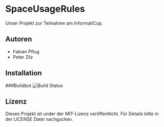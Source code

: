 SpaceUsageRules
===============

Unser Projekt zur Teilnahme am InformatiCup.


Autoren
-------
* Fabian Pflug
* Peter Zilz


Installation
------------



###Buildbot
![Build Status](https://api.travis-ci.com/gumulka/SpaceUsageRules.svg?token=Bcd4MJriQXx6pfxfy5yb)

Lizenz
------
Dieses Projekt ist under der MIT-Lizenz veröffentlicht. Für Details bitte in der LICENSE Datei nachgucken.